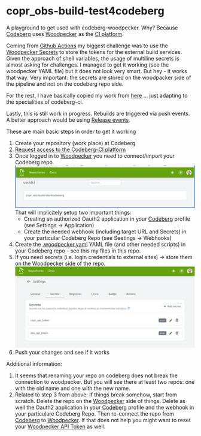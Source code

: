 # copr_obs-build-test4codeberg

A playground to get used with codeberg-woodpecker. Why? Because [Codeberg](https://codeberg.org/) uses [Woodpecker](https://woodpecker-ci.org/) as the [CI platform](https://ci.codeberg.org/).

Coming from [Github Actions](https://github.com/features/actions) my biggest challenge was to use the [Woodpecker Secrets](https://woodpecker-ci.org/docs/usage/secrets) to store the tokens for the external build services. Given the approach of shell variables, the usage of multiline secrets is almost asking for challenges. I managed to get it working (see the woodpecker YAML file) but it does not look very smart. But hey - it works that way.
Very important: the secrets are stored on the woodpacker side of the pipeline and not on the codeberg repo side.

For the rest, I have basically copied my work from [here](https://github.com/useidel/copr_obs-build-test) ... just adapting to the specialities of codeberg-ci.

Lastly, this is still work in progress. Rebuilds are triggered via push events. A better approach would be using [Release events](https://docs.codeberg.org/git/using-tags/).

These are main basic steps in order to get it working
1. Create your repository (work place) at Codeberg
2. [Request access to the Codeberg-CI platform](https://codeberg.org/Codeberg-e.V./requests)
3. Once logged in to [Woodpecker](https://ci.codeberg.org/repos) you need to connect/import your Codeberg repo. 
![screenshot](assets/images/woodpecker.repo.png "Woodpecker Repo")
That will implicitely setup two important things:
   * Creating an authorized Oauth2 application in your [Codeberg](https://codeberg.org/) profile (see Settings -> Application)
   *  Create the needed webhook (including target URL and Secrets) in your particular Codeberg Repo (see Seetings -> Webhooks)
4. Create the [.woodpecker.yaml](https://codeberg.org/useidel/copr_obs-build-test4codeberg/src/branch/main/.woodpecker.yaml) YAML file (and other needed scripts) in your Codeberg repo - see this my files in this repo.
5. If you need secrets (i.e. login credentials to external sites) -> store them on the Woodpecker side of the repo. 
![screenshot](assets/images/woodpecker.secrets.png "Woodpecker Secrets")
6. Push your changes and see if it works

Additional information: 
1. It seems that renaming your repo on codeberg does not break the connection to woodpecker. But you will see there at least two repos: one with the old name and one with the new name.
2. Related to step 3 from above: If things break somehow, start from scratch. Delete the repo on the [Woodpecker](https://ci.codeberg.org/repos) side of things. Delete as well the Oauth2 application in your [Codeberg](https://codeberg.org/) profile and the webhook in your particulare Codeberg Repo. Then re-connect the repo from  [Codeberg](https://codeberg.org/) to [Woodpecker](https://ci.codeberg.org/repos). If that does not help you might want to reset your [Woodpecker API Token](https://ci.codeberg.org/user#cli-and-api) as well. 
